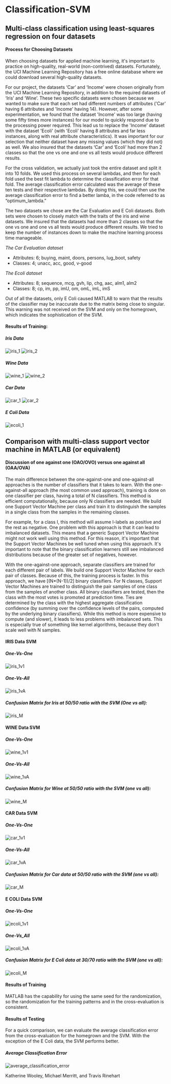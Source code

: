 # Classification-SVM


## Multi-class classification using least-squares regression on four datasets

#### Process for Choosing Datasets


<p>When choosing datasets for applied machine learning, it's important to practice on high-quality, real-world (non-contrived) datasets. Fortunately, the UCI Machine Learning Repository has a free online database where we could download several high-quality datasets. </p>
<p>For our project, the datasets ‘Car’ and ‘Income’ were chosen originally from the UCI Machine Learning Repository, in addition to the required datasets of ‘Iris’ and ‘Wine’. These two specific datasets were chosen because we wanted to make sure that each set had different numbers of attributes ('Car' having 6 attributes and 'Income' having 14). However, after some experimentation, we found that the dataset 'Income' was too large (having some fifty times more instances) for our model to quickly respond due to the processing power required. This lead us to replace the 'Income' dataset with the dataset 'Ecoli' (with 'Ecoli' having 8 attributes and far less instances, along with real attribute characteristics). It was important for our selection that neither dataset have any missing values (which they did not) as well. We also insured that the datasets ‘Car’ and ‘Ecoli’ had more than 2 classes so that the one vs one and one vs all tests would produce different results. </p>
<p>For the cross validation, we actually just took the entire dataset and split it into 10 folds. We used this process on several lambdas, and then for each fold used the best fit lambda to determine the classification error for that fold. The average classification error calculated was the average of these ten tests and their respective lambdas. By doing this, we could then use the average classification error to find a better lamba, in the code referred to as “optimum_lambda.” </p>
<p>The two datasets we chose are the Car Evaluation and E Coli datasets.  Both sets were chosen to closely match with the traits of the iris and wine datasets.  We insured that the datasets had more than 2 classes so that the one vs one and one vs all tests would produce different results.  We tried to keep the number of instances down to make the machine learning process time manageable.</p>

*The Car Evaluation dataset*
* Attributes: 6; buying, maint, doors, persons, lug_boot, safety
* Classes: 4; unacc, acc, good, v-good

*The Ecoli dataset*
*	Attributes: 8; sequence, mcg, gvh, lip, chg, aac, alm1, alm2
*	Classes: 8; cp, im, pp, imU, om, omL, imL, imS

Out of all the datasets, only E Coli caused MATLAB to warn that the results of the classifier may be inaccurate due to the matrix being close to singular. This warning was not received on the SVM and only on the homegrown, which indicates the sophistication of the SVM.

#### Results of Training:

##### Iris Data

![iris_1](/photos/iris_1.JPG)
![iris_2](/photos/iris_2.JPG)

##### Wine Data

![wine_1](/photos/wine_1.JPG)
![wine_2](/photos/wine_2.JPG)

##### Car Data

![car_1](/photos/car_1.JPG)
![car_2](/photos/car_2.JPG)

##### E Coli Data

![ecoli_1](/photos/ecoli_1.JPG)


## Comparison with multi-class support vector machine in MATLAB (or equivalent)

#### Discussion of one against one (OAO/OVO) versus one against all (OAA/OVA)


The main difference between the one-against-one and one-against-all approaches is the number of classifiers that it takes to learn. 
With the one-against-all approach (the most common used approach), training is done on one classifier per class, having a total of N classifiers. This method is efficient computationally, because only N classifiers are needed. We build one Support Vector Machine per class and train it to distinguish the samples in a single class from the samples in the remaining classes.

For example, for a class I, this method will assume I-labels as positive and the rest as negative. One problem with this approach is that it can lead to imbalanced datasets. This means that a generic Support Vector Machine might not work well using this method. For this reason, it's important that the Support Vector Machines be well tuned when using this approach. It's important to note that the binary classification learners still see imbalanced distributions because of the greater set of negatives, however. 

With the one-against-one approach, separate classifiers are trained for each different pair of labels. We build one Support Vector Machine for each pair of classes. Because of this, the training process is faster. In this approach, we have [(N*(N-1))/2] binary classifiers. For N classes, Support Vector Machines are trained to distinguish the pair samples of one class from the samples of another class. All binary classifiers are tested, then the class with the most votes is promoted at prediction time. Ties are determined by the class with the highest aggregate classification confidence (by summing over the confidence levels of the pairs, computed by the underlying binary classifiers). While this method is more expensive to compute (and slower), it leads to less problems with imbalanced sets. This is especially true of something like kernel algorithms, because they don't scale well with N samples.

#### IRIS Data SVM

##### One-Vs-One

![iris_1v1](/photos/iris_1v1.JPG)

##### One-Vs-All

![iris_1vA](/photos/iris_1vA.JPG)

##### Confusion Matrix for Iris at 50/50 ratio with the SVM (One vs all):

![iris_M](/photos/iris_M.JPG)

#### WINE Data SVM

##### One-Vs-One

![wine_1v1](/photos/wine_1v1.JPG)

##### One-Vs-All

![wine_1vA](/photos/wine_1vA.JPG)

##### Confusion Matrix for Wine at 50/50 ratio with the SVM (one vs all):

![wine_M](/photos/wine_M.JPG)

#### CAR Data SVM

##### One-Vs-One

![car_1v1](/photos/car_1v1.JPG)

##### One-Vs-All

![car_1vA](/photos/car_1vA.JPG)

##### Confusion Matrix for Car data at 50/50 ratio with the SVM (one vs all):

![car_M](/photos/car_M.JPG)

#### E COLI Data SVM

##### One-Vs-One

![ecoli_1v1](/photos/ecoli_1v1.JPG)

##### One-Vs_All

![ecoli_1vA](/photos/ecoli_1vA.JPG)

##### Confusion Matrix for E Coli data at 30/70 ratio with the SVM (one vs all):

![ecoli_M](/photos/ecoli_M.JPG)


#### Results of Training

MATLAB has the capability for using the same seed for the randomization, so the randomization for the training patterns and in the cross-evaluation is consistent.

#### Results of Testing

For a quick comparison, we can evaluate the average classification error from the cross-evaluation for the homegrown and the SVM. With the exception of the E Coli data, the SVM performs better. 

##### Average Classification Error

![average_classification_error](/photos/avg_err.JPG)



Katherine Wooley, Michael Merritt, and Travis Rinehart
